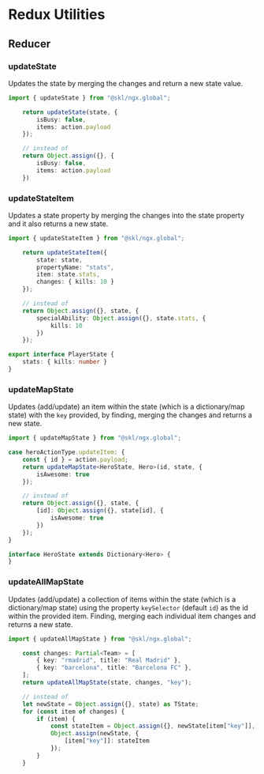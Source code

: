 # Redux Utilities

## Reducer

### updateState
Updates the state by merging the changes and return a new state value.

```ts
import { updateState } from "@skl/ngx.global";

    return updateState(state, {
        isBusy: false,
        items: action.payload
    });

    // instead of
    return Object.assign({}, {
        isBusy: false,
        items: action.payload
    })
```

### updateStateItem
Updates a state property by merging the changes into the state property and it also returns a new state.

```ts
import { updateStateItem } from "@skl/ngx.global";

    return updateStateItem({
        state: state,
        propertyName: "stats",
        item: state.stats,
        changes: { kills: 10 }
    });

    // instead of
    return Object.assign({}, state, {
        specialAbility: Object.assign({}, state.stats, { 
            kills: 10
        })
    });

export interface PlayerState {
    stats: { kills: number }
}
```

### updateMapState
Updates (add/update) an item within the state (which is a dictionary/map state) with the `key` provided,
by finding, merging the changes and returns a new state.

```ts
import { updateMapState } from "@skl/ngx.global";

case heroActionType.updateItem: {
    const { id } = action.payload;
    return updateMapState<HeroState, Hero>(id, state, {
        isAwesome: true
    });

    // instead of
    return Object.assign({}, state, {
        [id]: Object.assign({}, state[id], {
            isAwesome: true
        })
    });
}

interface HeroState extends Dictionary<Hero> {
}
```

### updateAllMapState
Updates (add/update) a collection of items within the state (which is a dictionary/map state) using the 
property `keySelector` (default `id`) as the id within the provided item.
Finding, merging each individual item changes and returns a new state.

```ts
import { updateAllMapState } from "@skl/ngx.global";

    const changes: Partial<Team> = [
        { key: "rmadrid", title: "Real Madrid" },
        { key: "barcelona", title: "Barcelona FC" },
    ];
    return updateAllMapState(state, changes, "key");

    // instead of
    let newState = Object.assign({}, state) as TState;
    for (const item of changes) {
        if (item) {
            const stateItem = Object.assign({}, newState[item["key"]], item) as Team;
            Object.assign(newState, {
                [item["key"]]: stateItem
            });
        }
    }
```